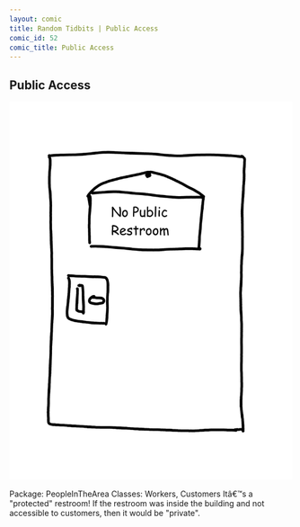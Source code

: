 ```yaml
---
layout: comic
title: Random Tidbits | Public Access
comic_id: 52
comic_title: Public Access
---
```


## Public Access

![](/assets/images/52.png)

Package: PeopleInTheArea  Classes: Workers, Customers  Itâ€™s a "protected" restroom! If the restroom was inside the building and not accessible to customers, then it would be "private".
